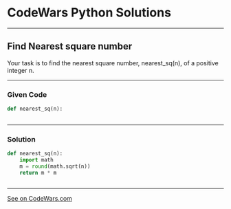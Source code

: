 # CodeWars Python Solutions

---

## Find Nearest square number


Your task is to find the nearest square number, nearest_sq(n), of a positive integer n.

---

### Given Code

```python
def nearest_sq(n):
 
```
---

### Solution

```python
def nearest_sq(n):
    import math
    m = round(math.sqrt(n))
    return m * m
    
```

-------

[See on CodeWars.com](https://www.codewars.com/kata/5a805d8cafa10f8b930005ba/train/python)
